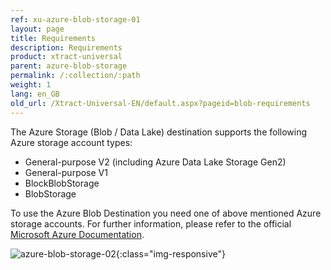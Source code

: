 ```yaml
---
ref: xu-azure-blob-storage-01
layout: page
title: Requirements
description: Requirements
product: xtract-universal
parent: azure-blob-storage
permalink: /:collection/:path
weight: 1
lang: en_GB
old_url: /Xtract-Universal-EN/default.aspx?pageid=blob-requirements
---
```

The Azure Storage (Blob / Data Lake) destination supports the following Azure storage account types:

- General-purpose V2 (including Azure Data Lake Storage Gen2)
- General-purpose V1
- BlockBlobStorage
- BlobStorage
 

To use the Azure Blob Destination you need one of above mentioned Azure storage accounts. For further information, please refer to the official [Microsoft Azure Documentation](https://docs.microsoft.com/de-de/azure/storage/common/storage-account-overview).

![azure-blob-storage-02](/img/content/azure-blob-storage-02.png){:class="img-responsive"}

